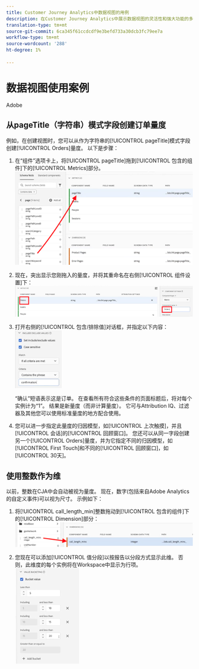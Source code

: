 ```yaml
---
title: Customer Journey Analytics中数据视图的用例
description: 在Customer Journey Analytics中展示数据视图的灵活性和强大功能的多种用例
translation-type: tm+mt
source-git-commit: 6ca345f61ccdcdf9e3befd733a30dcb3fc79ee7a
workflow-type: tm+mt
source-wordcount: '288'
ht-degree: 1%

---
```



# 数据视图使用案例

Adobe

## 从pageTitle（字符串）模式字段创建订单量度

例如，在创建视图时，您可以从作为字符串的[!UICONTROL pageTitle]模式字段创建[!UICONTROL Orders]量度。 以下是步骤：

1. 在“组件”选项卡上，将[!UICONTROL pageTitle]拖到[!UICONTROL 包含的组件]下的[!UICONTROL Metrics]部分。
   ![](assets/use-case1a.png)
1. 现在，突出显示您刚拖入的量度，并将其重命名在右侧[!UICONTROL 组件设置]下：
   ![](assets/orders.png)
1. 打开右侧的[!UICONTROL 包含/排除值]对话框，并指定以下内容：
   ![](assets/orders2.png)

   “确认”短语表示这是订单。 在查看所有符合这些条件的页面标题后，将对每个实例计为“1”。 结果是新量度（而非计算量度）。 它可与Attribution IQ、过滤器及其他您可以使用标准量度的地方配合使用。
1. 您可以进一步指定此量度的归因模型，如[!UICONTROL 上次触摸]，并且[!UICONTROL 会话]的[!UICONTROL 回顾窗口]。
您还可以从同一字段创建另一个[!UICONTROL Orders]量度，并为它指定不同的归因模型，如[!UICONTROL First Touch]和不同的[!UICONTROL 回顾窗口]，如[!UICONTROL 30天]。

## 使用整数作为维

以前，整数在CJA中会自动被视为量度。 现在，数字(包括来自Adobe Analytics的自定义事件)可以视为尺寸。 示例如下：

1. 将[!UICONTROL call_length_min]整数拖动到[!UICONTROL 包含的组件]下的[!UICONTROL Dimension]部分：
   ![](assets/integers.png)

1. 您现在可以添加[!UICONTROL 值分段]以按报告以分段方式显示此维。 否则，此维度的每个实例将在Workspace中显示为行项。
   ![](assets/bucketing.png)
